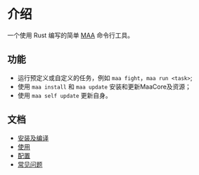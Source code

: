 # 介绍

一个使用 Rust 编写的简单 [MAA][maa-home] 命令行工具。

## 功能

- 运行预定义或自定义的任务，例如 `maa fight`，`maa run <task>`;
- 使用 `maa install` 和 `maa update` 安装和更新MaaCore及资源；
- 使用 `maa self update` 更新自身。

## 文档

- [安装及编译](install.md)
- [使用](usage.md)
- [配置](config.md)
- [常见问题](faq.md)

[maa-home]: https://github.com/MaaAssistantArknights/MaaAssistantArknights/
